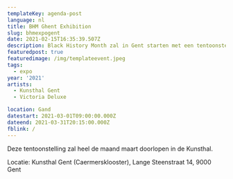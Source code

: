 ```yaml
---
templateKey: agenda-post
language: nl
title: BHM Ghent Exhibition
slug: bhmexpogent
date: 2021-02-15T16:35:39.507Z
description: Black History Month zal in Gent starten met een tentoonstelling waar de invalshoek “het delen van verhalen en geschiedenis via orale tradities” kenbaar wordt gesteld aan de hand van foto’s, krantenartikels, tweets en poëzie over en van de zwarte gemeenschap in België. Daarnaast hangt dit samen met optredens waar zwarte artiesten hun performance gaan voorstellen
featuredpost: true
featuredimage: /img/templateevent.jpeg
tags:
  - expo
year: '2021'
artists:
  - Kunsthal Gent
  - Victoria Deluxe

location: Gand
datestart: 2021-03-01T09:00:00.000Z
dateend: 2021-03-31T20:15:00.000Z
fblink: /
---
```



 Deze tentoonstelling zal heel de maand maart doorlopen in de Kunsthal.

Locatie: Kunsthal Gent (Caermersklooster), Lange Steenstraat 14, 9000 Gent
